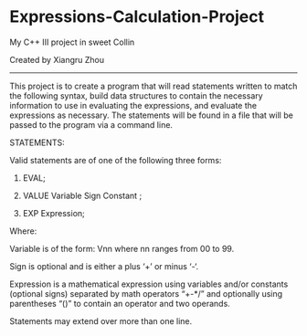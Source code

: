 # Expressions-Calculation-Project
My C++ III project in sweet Collin

Created by Xiangru Zhou

**************************************
This project is to create a program that will read statements written to match the following syntax, build data structures to contain the necessary information to use in evaluating the expressions, and evaluate the expressions as necessary. The statements will be found in a file that will be passed to the program via a command line.

STATEMENTS:

Valid statements are of one of the following three forms:

1) EVAL;

2) VALUE Variable Sign Constant ; 

3) EXP Expression;

Where:

Variable is of the form: Vnn where nn ranges from 00 to 99. 

Sign is optional and is either a plus ‘+’ or minus ‘-‘.

Expression is a mathematical expression using variables and/or constants (optional signs) separated by math operators “+-*/” and optionally using parentheses “()” to contain an operator and two operands.


Statements may extend over more than one line.
